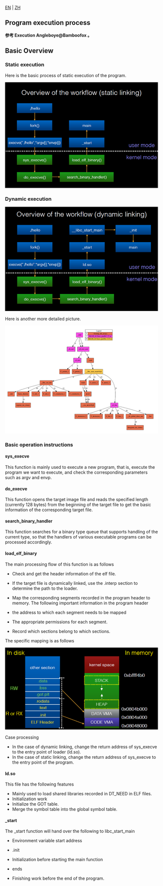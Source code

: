 [EN](./running-overview.md) | [ZH](./running-overview-zh.md)
## Program execution process


**参考 Execution Angleboye@Bamboofox 。**



## Basic Overview


### Static execution


Here is the basic process of static execution of the program.


![](./figure/run_static_linking.png)



### Dynamic execution


![](./figure/run_dynamic_linking.png)







Here is another more detailed picture.


![image-20181201152204864](figure/program-running-overview.png)



### Basic operation instructions


#### sys_execve



This function is mainly used to execute a new program, that is, execute the program we want to execute, and check the corresponding parameters such as argv and envp.


#### do_execve



This function opens the target image file and reads the specified length (currently 128 bytes) from the beginning of the target file to get the basic information of the corresponding target file.


#### search_binary_handler



This function searches for a binary type queue that supports handling of the current type, so that the handlers of various executable programs can be processed accordingly.


#### load_elf_binary



The main processing flow of this function is as follows


- Check and get the header information of the elf file.


- If the target file is dynamically linked, use the .interp section to determine the path to the loader.


- Map the corresponding segments recorded in the program header to memory. The following important information in the program header


- the address to which each segment needs to be mapped
- The appropriate permissions for each segment.
- Record which sections belong to which sections.


The specific mapping is as follows


  ![](./figure/memory_mapping.png)



Case processing


- In the case of dynamic linking, change the return address of sys_execve to the entry point of loader (ld.so).
- In the case of static linking, change the return address of sys_execve to the entry point of the program.


#### ld.so



This file has the following features


- Mainly used to load shared libraries recorded in DT_NEED in ELF files.
- Initialization work
- Initialize the GOT table.
- Merge the symbol table into the global symbol table.


#### _start



The _start function will hand over the following to libc_start_main


- Environment variable start address
- .init

- Initialization before starting the main function
- ends
- Finishing work before the end of the program.